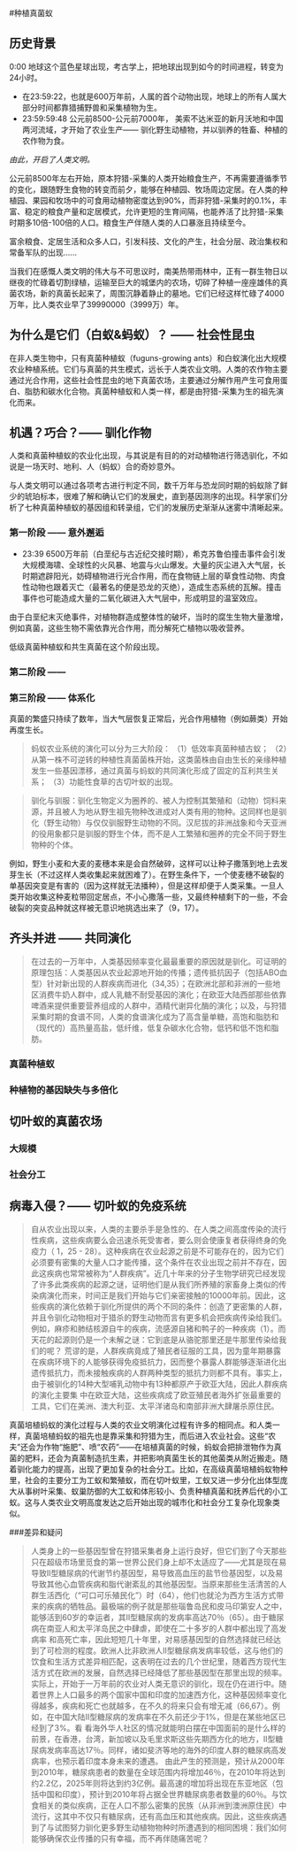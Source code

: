 #种植真菌蚁

## 历史背景
0:00 地球这个蓝色星球出现，考古学上，把地球出现到如今的时间进程，转变为24小时。
- 在23:59:22，也就是600万年前，人属的首个动物出现，地球上的所有人属大部分时间都靠猎捕野兽和采集植物为生。  
- 23:59:59:48 公元前8500-公元前7000年， 美索不达米亚的新月沃地和中国两河流域，才开始了农业生产—— 驯化野生动植物，并以驯养的牲畜、种植的农作物为食。

*由此，开启了人类文明。*

公元前8500年左右开始，原本狩猎-采集的人类开始粮食生产，不再需要遵循季节的变化，跟随野生食物的转变而前夕，能够在种植园、牧场周边定居。在人类的种植园、果园和牧场中的可食用动植物密度达到90%，而非狩猎-采集时的0.1%，丰富、稳定的粮食产量和定居模式，允许更短的生育间隔，也能养活了比狩猎-采集时期多10倍-100倍的人口。粮食生产伴随人类的人口暴涨且持续至今。  

富余粮食、定居生活和众多人口，引发科技、文化的产生，社会分层、政治集权和常备军队的出现......

当我们在感慨人类文明的伟大与不可思议时，南美热带雨林中，正有一群生物日以继夜的忙碌着切割绿植，运输至巨大的城堡内的农场，切碎了种植一座座雄伟的真菌农场，新的真菌长起来了，周围沉静着静止的墓地。它们已经这样忙碌了4000万年，比人类农业早了39990000（3999万）年。


## 为什么是它们（白蚁&蚂蚁）？ —— 社会性昆虫

在非人类生物中，只有真菌种植蚁（fuguns-growing ants）和白蚁演化出大规模农业种植系统。它们与真菌的共生模式，远长于人类农业文明。人类的农作物主要通过光合作用，这些社会性昆虫的地下真菌农场，主要通过分解作用产生可食用蛋白、脂肪和碳水化合物。真菌种植蚁和人类一样，都是由狩猎-采集为生的祖先演化而来。  



## 机遇？巧合？—— 驯化作物
人类和真菌种植蚁的农业化出现，与其说是有目的的对动植物进行筛选驯化，不如说是一场天时、地利、人（蚂蚁）合的奇妙意外。

与人类文明可以通过各项考古进行判定不同，数千万年与恐龙同时期的蚂蚁除了鲜少的琥珀标本，很难了解和确认它们的发展史，直到基因测序的出现。科学家们分析了七种真菌种植蚁的基因组和转录组，它们的发展历史渐渐从迷雾中清晰起来。  

### 第一阶段 —— 意外邂逅
- 23:39 6500万年前（白垩纪与古近纪交接时期），希克苏鲁伯撞击事件会引发大规模海啸、全球性的火风暴、地震与火山爆发。大量的灰尘进入大气层，长时期遮辟阳光，妨碍植物进行光合作用，而在食物链上层的草食性动物、肉食性动物也跟着灭亡（最著名的便是恐龙的灭绝），造成生态系统的瓦解。撞击事件也可能造成大量的二氧化碳进入大气层中，形成明显的温室效应。

由于白垩纪末灭绝事件，对植物群造成整体性的破坏，当时的腐生生物大量激增，例如真菌，这些生物不需依靠光合作用，而分解死亡植物以吸收营养。

低级真菌种植蚁和共生真菌在这个阶段出现。

### 第二阶段 —— 


### 第三阶段 —— 体系化



真菌的繁盛只持续了数年，当大气层恢复正常后，光合作用植物（例如蕨类）开始再度生长。


> 蚂蚁农业系统的演化可以分为三大阶段：
（1）低效率真菌种植古蚁；
（2）从第一株不可逆转的种植性真菌菌株开始，这类菌株由自由生长的亲缘种植发生一些基因漂移，通过真菌与蚂蚁的共同演化形成了固定的互利共生关系；
（3）功能性食草的古切叶蚁的出现。

> 驯化与驯服：驯化生物定义为圈养的、被人为控制其繁殖和（动物）饲料来源，并且被人为地从野生祖先物种改进成对人类有用的物种。这同样也是驯化（野生动物）与仅仅驯服野生动物的不同。汉尼拔的非洲战象和今天亚洲的役用象都只是驯服的野生个体，而不是人工繁殖和圈养的完全不同于野生物种的个体。


例如，野生小麦和大麦的麦穗本来是会自然破碎，这样可以让种子撒落到地上去发芽生长（不过这样人类收集起来就困难了）。在野生条件下，一个使麦穗不破裂的单基因突变是有害的（因为这样就无法播种），但是这样却便于人类采集。一旦人类开始收集这种麦粒带回定居点，不小心撒落一些，又最终种植剩下的一些，不会破裂的突变品种就这样被无意识地挑选出来了（9，17）。




## 齐头并进 —— 共同演化

> 在过去的一万年中，人类基因频率变化最最重要的原因就是驯化。可证明的原理包括：人类基因从农业起源地开始的传播；遗传抵抗因子（包括ABO血型）针对新出现的人群疾病而进化（34,35）；在欧洲北部和非洲的一些地区消费牛奶人群中，成人乳糖不耐受基因的演化；在欧亚大陆西部那些依靠啤酒来提供重要营养组成的人群中，酒精代谢异化酶的演化；以及，与狩猎采集时期的食谱不同，人类的食谱演化成为了高含量单糖，高饱和脂肪和（现代的）高热量高盐，低纤维，低复杂碳水化合物，低钙和低不饱和脂肪。

### 真菌种植蚁


### 种植物的基因缺失与多倍化




## 切叶蚁的真菌农场

### 大规模

### 社会分工

### 


##  病毒入侵？—— 切叶蚁的免疫系统
> 自从农业出现以来，人类的主要杀手是急性的、在人类之间高度传染的流行性疾病，这些疾病要么会迅速杀死受害者，要么则会使康复者获得终身的免疫力（ 1，25 - 28）。这种疾病在农业起源之前是不可能存在的，因为它们必须要有密集的大量人口才能传播，这个条件在农业出现之前并不存在，因此这疾病也常常被称为“人群疾病”。近几十年来的分子生物学研究已经发现了许多此类疾病的起源之谜，证明他们是从我们所养殖的家畜身上类似的传染病演化而来，时间正是我们开始与它们亲密接触的10000年前。因此，这些疾病的演化依赖于驯化所提供的两个不同的条件：创造了更密集的人群，并且令驯化动物相对于猎杀的野生动物而言有更多机会把疾病传染给我们。例如，麻疹和肺结核源自牛的疾病，流感源自猪和鸭子的一种疾病（1）。而天花的起源则仍是一个未解之谜：它到底是从骆驼那里还是牛那里传染给我们的呢？
荒谬的是，人群疾病竟成了殖民者征服的工具，因为童年期暴露在疾病环境下的人能够获得免疫抵抗力，因而整个暴露人群能够逐渐进化出遗传抵抗力，而未接触疾病的人群两种类型的抵抗力则都不具有。事实上，由于被驯化的14种大型哺乳动物中有13种都原产于欧亚大陆，因此人群疾病的演化主要集
中在欧亚大陆，这些疾病成了欧亚殖民者海外扩张最重要的工具，它们在美洲、澳大利亚、太平洋诸岛和南部非洲大肆屠杀原住民。


真菌培植蚂蚁的演化过程与人类的农业文明演化过程有许多的相同点。和人类一样，真菌培植蚂蚁的祖先也是靠采集和狩猎为生，而后进入农业社会。这些“农夫”还会为作物“施肥”、喷“农药”——在培植真菌的时候，蚂蚁会把排泄物作为真菌的肥料，还会为真菌制造抗生素，并把影响真菌生长的其他菌类从附近搬走。随着驯化能力的提高，出现了更加复杂的社会分工。比如，在高级真菌培植蚂蚁物种里，社会的主要分工为工蚁和繁殖蚁，而在切叶蚁里，工蚁又进一步分化出体型庞大从事树叶采集、蚁巢防御的大工蚁和体形较小、负责种植真菌和抚养后代的小工蚁。这与人类农业文明高度发达之后开始出现的城市化和社会分工复杂化现象类似。

###差异和疑问



>人类身上的一些基因型曾在狩猎采集者身上运行良好，但它们到了今天那些只在超级市场里觅食的第一世界公民们身上却不太适应了——尤其是现在易导致II型糖尿病的代谢节约基因型，易导致高血压的盐节俭基因型，以及易导致其他心血管疾病和脂代谢紊乱的其他基因型。当原来那些生活清苦的人群生活西化（“可口可乐殖民化”）时（64），他们也就沦为西方生活方式带来的疾病的牺牲品。最极端的例子就是那些瑙鲁岛民和皮马印第安人之中，能够活到60岁的幸运者，其II型糖尿病的发病率高达70％（65）。由于糖尿病在南亚人和太平洋岛民之中肆虐，即使在二十多岁的人群中都出现了高发病率
和高死亡率，因此短短几十年里，对易感基因型的自然选择就已经达到了可检测的程度。欧洲人比非欧洲人II型糖尿病发病率较低，这与他们的饮食和生活方式差异相匹配，这表明在过去的几个世纪里，随着西方现代生活方式在欧洲的发展，自然选择已经降低了那些基因型在那里出现的频率。实际上，开始于一万年前的农业对人类无意识的驯化，现在仍在进行中。随着世界上人口最多的两个国家中国和印度的加速西方化，这种基因频率变化得越多，疾病和死亡也就越多，在不久的将来只会有增无减（66,67）。例如，在中国大陆II型糖尿病的发病率在不久前还少于1%，但是在某些地区已经到了3%。看
看海外华人社区的情况就能明白摆在中国面前的是什么样的前景，在香港，台湾，新加坡以及毛里求斯这些先期西方化的地方，II型糖尿病发病率高达17％。同样，诸如斐济等地的海外的印度人群的糖尿病高发病率，也预示着印度本身未来的遭遇。
由此产生的预测是，预计从2000年到2010年，糖尿病患者的数量在全球范围内将增加46％，在2010年将达到约2.2亿，2025年则将达到约3亿例。最高速的增加将出现在东亚地区（包括中国和印度），预计到2010年将占据全世界糖尿病患者数量的60％。与饮食相关的类似疾病，正在人口不那么密集的民族（从非洲到澳洲原住民）中流行，这其中不仅只有糖尿病，还有高血压和其他疾病。因此，这些疾病遇到了与试图努力驯化更多野生动植物物种时所遭遇到的相同困境：我们如何能够确保农业传播的只有幸福，而不再伴随痛苦呢？

